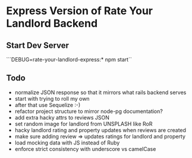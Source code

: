 # Express Version of Rate Your Landlord Backend

## Start Dev Server

```DEBUG=rate-your-landlord-express:* npm start``

## Todo

- normalize JSON response so that it mirrors what rails backend serves
- start with trying to roll my own
- after that use Sequelize :-)
- refactor project structure to mirror node-pg documentation?
- add extra hacky attrs to reviews JSON
- set random image for landlord from UNSPLASH like RoR
- hacky landlord rating and property updates when reviews are created
- make sure adding review => updates ratings for landlord and property
- load mocking data with JS instead of Ruby
- enforce strict consistency with underscore vs camelCase
  